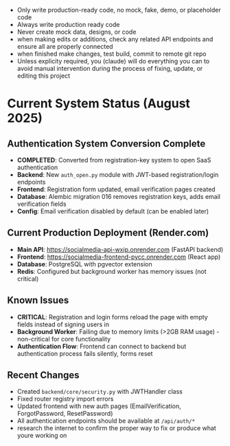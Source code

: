 - Only write production-ready code, no mock, fake, demo, or placeholder code
- Always write production ready code
- Never create mock data, designs, or code
- when making edits or additions, check any related API endpoints and ensure all are properly connected
- when finished make changes, test build, commit to remote git repo
- Unless explicity required, you (claude) will do everything you can to avoid manual intervention during the process of fixing, update, or editing this project

# Current System Status (August 2025)

## Authentication System Conversion Complete
- **COMPLETED**: Converted from registration-key system to open SaaS authentication
- **Backend**: New `auth_open.py` module with JWT-based registration/login endpoints
- **Frontend**: Registration form updated, email verification pages created
- **Database**: Alembic migration 016 removes registration keys, adds email verification fields
- **Config**: Email verification disabled by default (can be enabled later)

## Current Production Deployment (Render.com)
- **Main API**: https://socialmedia-api-wxip.onrender.com (FastAPI backend)
- **Frontend**: https://socialmedia-frontend-pycc.onrender.com (React app)
- **Database**: PostgreSQL with pgvector extension
- **Redis**: Configured but background worker has memory issues (not critical)

## Known Issues
- **CRITICAL**: Registration and login forms reload the page with empty fields instead of signing users in
- **Background Worker**: Failing due to memory limits (>2GB RAM usage) - non-critical for core functionality
- **Authentication Flow**: Frontend can connect to backend but authentication process fails silently, forms reset

## Recent Changes
- Created `backend/core/security.py` with JWTHandler class
- Fixed router registry import errors
- Updated frontend with new auth pages (EmailVerification, ForgotPassword, ResetPassword)
- All authentication endpoints should be available at `/api/auth/*`
- research the internet to confirm the proper way to fix or produce what youre working on